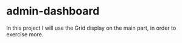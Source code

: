 # admin-dashboard
In this project I will use the Grid display on the main part, in order to exercise more.
